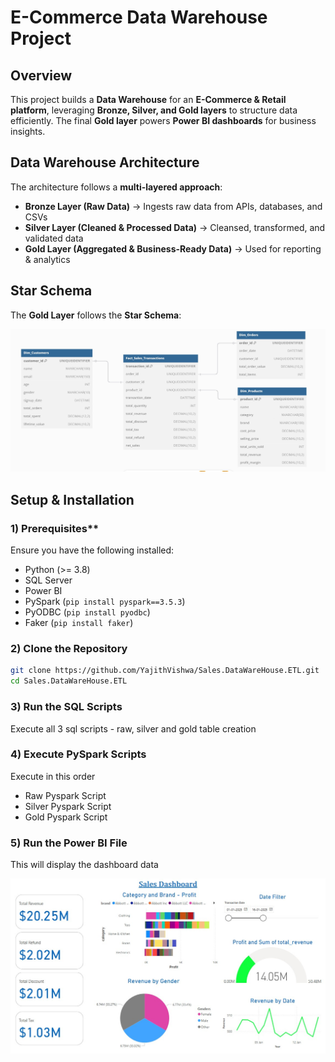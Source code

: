 # E-Commerce Data Warehouse Project  

## Overview  
This project builds a **Data Warehouse** for an **E-Commerce & Retail platform**, leveraging **Bronze, Silver, and Gold layers** to structure data efficiently. The final **Gold layer** powers **Power BI dashboards** for business insights.  

## Data Warehouse Architecture  
The architecture follows a **multi-layered approach**:  

- **Bronze Layer (Raw Data)** → Ingests raw data from APIs, databases, and CSVs  
- **Silver Layer (Cleaned & Processed Data)** → Cleansed, transformed, and validated data  
- **Gold Layer (Aggregated & Business-Ready Data)** → Used for reporting & analytics  

## Star Schema  
The **Gold Layer** follows the **Star Schema**:  

![Star Schema](SQL/schema/gold_diagram.jpg)



## Setup & Installation  

### 1) Prerequisites**  
Ensure you have the following installed:  
- Python (>= 3.8)  
- SQL Server  
- Power BI
- PySpark (`pip install pyspark==3.5.3`)
- PyODBC (`pip install pyodbc`)  
- Faker (`pip install faker`)  

### 2) Clone the Repository 
```bash
git clone https://github.com/YajithVishwa/Sales.DataWareHouse.ETL.git
cd Sales.DataWareHouse.ETL
```

### 3) Run the SQL Scripts

Execute all 3 sql scripts - raw, silver and gold table creation

### 4) Execute PySpark Scripts

Execute in this order

- Raw Pyspark Script
- Silver Pyspark Script
- Gold Pyspark Script

### 5) Run the Power BI File

This will display the dashboard data

![PowerBI](PBI/Dashboard.jpg)
